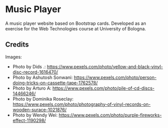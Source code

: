 # Music Player
A music player website based on Bootstrap cards. Developed as an exercise for the Web Technologies course at University of Bologna.

## Credits
Images:
- Photo by Dids .: https://www.pexels.com/photo/yellow-and-black-vinyl-disc-record-1616470/
- Photo by Ashutosh Sonwani: https://www.pexels.com/photo/person-doing-tricks-on-cassette-tape-1762578/
- Photo by Arturo  A: https://www.pexels.com/photo/pile-of-cd-discs-14466246/
- Photo by Dominika Roseclay: https://www.pexels.com/photo/photography-of-vinyl-records-on-wooden-surace-1021876/
- Photo by Wendy Wei: https://www.pexels.com/photo/purple-fireworks-effect-1190298/